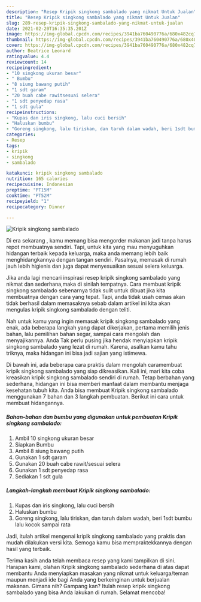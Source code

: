 ```yaml
---
description: "Resep Kripik singkong sambalado yang nikmat Untuk Jualan"
title: "Resep Kripik singkong sambalado yang nikmat Untuk Jualan"
slug: 289-resep-kripik-singkong-sambalado-yang-nikmat-untuk-jualan
date: 2021-02-20T16:35:35.201Z
image: https://img-global.cpcdn.com/recipes/3941ba760490776a/680x482cq70/kripik-singkong-sambalado-foto-resep-utama.jpg
thumbnail: https://img-global.cpcdn.com/recipes/3941ba760490776a/680x482cq70/kripik-singkong-sambalado-foto-resep-utama.jpg
cover: https://img-global.cpcdn.com/recipes/3941ba760490776a/680x482cq70/kripik-singkong-sambalado-foto-resep-utama.jpg
author: Beatrice Leonard
ratingvalue: 4.4
reviewcount: 14
recipeingredient:
- "10 singkong ukuran besar"
- " Bumbu"
- "8 siung bawang putih"
- "1 sdt garam"
- "20 buah cabe rawitsesuai selera"
- "1 sdt penyedap rasa"
- "1 sdt gula"
recipeinstructions:
- "Kupas dan iris singkong, lalu cuci bersih"
- "Haluskan bumbu"
- "Goreng singkong, lalu tiriskan, dan taruh dalam wadah, beri 1sdt bumbu lalu kocok sampai rata"
categories:
- Resep
tags:
- kripik
- singkong
- sambalado

katakunci: kripik singkong sambalado 
nutrition: 165 calories
recipecuisine: Indonesian
preptime: "PT15M"
cooktime: "PT52M"
recipeyield: "1"
recipecategory: Dinner

---
```



![Kripik singkong sambalado](https://img-global.cpcdn.com/recipes/3941ba760490776a/680x482cq70/kripik-singkong-sambalado-foto-resep-utama.jpg)

Di era  sekarang , kamu memang bisa mengorder makanan jadi tanpa harus repot membuatnya sendiri. Tapi, untuk kita yang mau menyuguhkan hidangan terbaik kepada keluarga, maka anda memang lebih baik menghidangkannya dengan tangan sendiri. Pasalnya, memasak di rumah jauh lebih higienis dan juga dapat menyesuaikan sesuai selera keluarga.

Jika anda lagi mencari inspirasi resep kripik singkong sambalado yang nikmat dan sederhana,maka di sinilah tempatnya. Cara membuat kripik singkong sambalado  sebenarnya tidak sulit untuk dibuat jika kita membuatnya dengan cara yang tepat. Tapi, anda tidak usah cemas akan tidak berhasil dalam memasaknya 
sebab dalam artikel ini kita akan mengulas kripik singkong sambalado dengan teliti.  



Nah untuk kamu yang ingin memasak kripik singkong sambalado yang enak, ada beberapa langkah yang dapat dikerjakan, pertama memilih jenis bahan, lalu pemilihan bahan segar, sampai cara mengolah dan menyajikannya. Anda Tak perlu pusing jika hendak menyiapkan kripik singkong sambalado yang lezat di rumah. Karena, asalkan kamu  tahu triknya, maka hidangan ini bisa jadi sajian yang istimewa.

Di bawah ini, ada beberapa cara praktis  dalam mengolah caramembuat kripik singkong sambalado yang siap dikreasikan. Kali ini, mari kita coba kreasikan kripik singkong sambalado sendiri di rumah. Tetap berbahan yang sederhana, hidangan ini bisa memberi manfaat dalam membantu menjaga kesehatan tubuh kita. Anda bisa membuat Kripik singkong sambalado menggunakan 7 bahan dan 3 langkah pembuatan. Berikut ini cara untuk membuat hidangannya.

<!--inarticleads1-->

##### Bahan-bahan dan bumbu yang digunakan untuk pembuatan Kripik singkong sambalado:

1. Ambil 10 singkong ukuran besar
1. Siapkan  Bumbu
1. Ambil 8 siung bawang putih
1. Gunakan 1 sdt garam
1. Gunakan 20 buah cabe rawit/sesuai selera
1. Gunakan 1 sdt penyedap rasa
1. Sediakan 1 sdt gula




<!--inarticleads2-->

##### Langkah-langkah membuat Kripik singkong sambalado:

1. Kupas dan iris singkong, lalu cuci bersih
1. Haluskan bumbu
1. Goreng singkong, lalu tiriskan, dan taruh dalam wadah, beri 1sdt bumbu lalu kocok sampai rata




Jadi, itulah artikel mengenai  kripik singkong sambalado  yang praktis dan mudah dilakukan versi kita. Semoga kamu bisa mempraktekkannya dengan hasil yang terbaik. 

Terima kasih anda telah membaca resep yang kami tampilkan di sini. Harapan kami, olahan  Kripik singkong sambalado sederhana di atas dapat membantu Anda menyiapkan masakan yang nikmat untuk keluarga/teman maupun menjadi ide bagi Anda yang berkeinginan untuk berjualan makanan. Gimana nih? Gampang kan? Itulah resep kripik singkong sambalado yang bisa Anda lakukan di rumah. Selamat mencoba!

